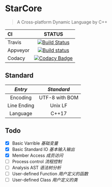 ﻿# StarCore
> A Cross-platform Dynamic Language by C++  

|   CI     |  STATUS                                                                                                                                          |
|:---------| :--------:                                                                                                                                       |
|Travis    | [![Build Status](https://travis-ci.org/haoxingxing/ServerCore.svg?branch=master)](https://travis-ci.org/haoxingxing/ServerCore)                  |
|Appveyor  | [![Build status](https://ci.appveyor.com/api/projects/status/l1stibpy3qlap0nq?svg=true)](https://ci.appveyor.com/project/haoxingxing/servercore) | 
|Codacy    | [![Codacy Badge](https://api.codacy.com/project/badge/Grade/4f8eea2cacb34f5dbd951209df911702)](https://www.codacy.com/app/haoxingxing/ServerCore?utm_source=github.com&amp;utm_medium=referral&amp;utm_content=haoxingxing/ServerCore&amp;utm_campaign=Badge_Grade)|

## Standard
|    *Entry*      |        *Standard*       |
|   :--------:    |        :--------:       |
| Encoding        |      UTF-8 with BOM     |
| Line Ending     |        Unix LF          |
| Language        |         C++17           |

## Todo
- [x] Basic Varrible *基础变量*
- [x] Basic Standard IO *基本输入输出*
- [x] Member Access *成员访问*
- [ ] Process control *流程控制*
- [ ] Analysis AST *语法树分析*
- [ ] User-defined Function *用户定义的函数*
- [ ] User-defined Class *用户定义的类*